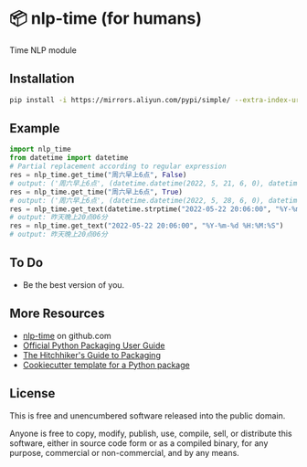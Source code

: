 📦 nlp-time (for humans)
=======================

Time NLP module

Installation
-----

```bash
pip install -i https://mirrors.aliyun.com/pypi/simple/ --extra-index-url https://pypi.org/simple/nlp-time
```

Example
-----

```python
import nlp_time
from datetime import datetime
# Partial replacement according to regular expression
res = nlp_time.get_time("周六早上6点", False)
# output: ('周六早上6点', (datetime.datetime(2022, 5, 21, 6, 0), datetime.datetime(2022, 5, 21, 6, 59, 59)))
res = nlp_time.get_time("周六早上6点", True)
# output: ('周六早上6点', (datetime.datetime(2022, 5, 28, 6, 0), datetime.datetime(2022, 5, 28, 6, 59, 59)))
res = nlp_time.get_text(datetime.strptime("2022-05-22 20:06:00", "%Y-%m-%d %H:%M:%S"))
# output: 昨天晚上20点06分
res = nlp_time.get_text("2022-05-22 20:06:00", "%Y-%m-%d %H:%M:%S")
# output: 昨天晚上20点06分
```

To Do
-----

-   Be the best version of you.


More Resources
--------------

-   [nlp-time] on github.com
-   [Official Python Packaging User Guide](https://packaging.python.org)
-   [The Hitchhiker's Guide to Packaging]
-   [Cookiecutter template for a Python package]

License
-------

This is free and unencumbered software released into the public domain.

Anyone is free to copy, modify, publish, use, compile, sell, or
distribute this software, either in source code form or as a compiled
binary, for any purpose, commercial or non-commercial, and by any means.

  [nlp-time]: https://github.com/holbos-deng/nlp_time
  [PyPi]: https://docs.python.org/3/distutils/packageindex.html
  [Twine]: https://pypi.python.org/pypi/twine
  [image]: https://farm1.staticflickr.com/628/33173824932_58add34581_k_d.jpg
  [What is setup.py?]: https://stackoverflow.com/questions/1471994/what-is-setup-py
  [The Hitchhiker's Guide to Packaging]: https://the-hitchhikers-guide-to-packaging.readthedocs.io/en/latest/creation.html
  [Cookiecutter template for a Python package]: https://github.com/audreyr/cookiecutter-pypackage

